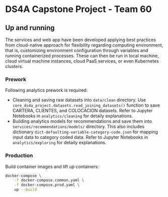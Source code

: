 # DS4A Capstone Project - Team 60

## Up and running

The services and web app have been developed applying best practices from cloud-native approach for flexibility regarding computing environment, that is, customizing environment configuration through variables and running containerized processes. These can then be run in local machine, cloud virtual machine instances, cloud PaaS services, or even Kubernetes clusters.

### Prework

Following analytics prework is required:
- Cleaning and saving raw datasets into `data/clean` directory. Use `core_ds4a_project.datasets.read_joining_datasets()` function to save CARTERA, CLIENTES, and COLOCACION datasets. Refer to Jupyter Notebooks in `analytics/cleaning` for detaily explanations.
- Building analytics models for recommendations and save them into `services/recommendations/models/` directory. This also includes dictionary `dict-defaulting-variable-category-code.json` for mapping input data to category coded data. Refer to Jupyter Notebooks in `analytics/exploring` for detaily explanations.

### Production

Build container images and lift up containers:
```bash
docker-compose \
    -f docker-compose.common.yaml \
    -f docker-compose.prod.yaml \
    up --build
```
